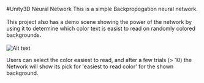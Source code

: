 #Unity3D Neural Network
This is a simple Backpropogation neural network.
<br /><br />
This project also has a demo scene showing the power of the network by using it to determine which color text is easist to read on randomly colored backgrounds.
<br /><br />
![Alt text](http://i.imgur.com/IBu2xU7.png)
<br />

Users can select the color easiest to read, and after a few trials (> 10) the Network will show its pick for 'easiest to read color' for the shown background.

